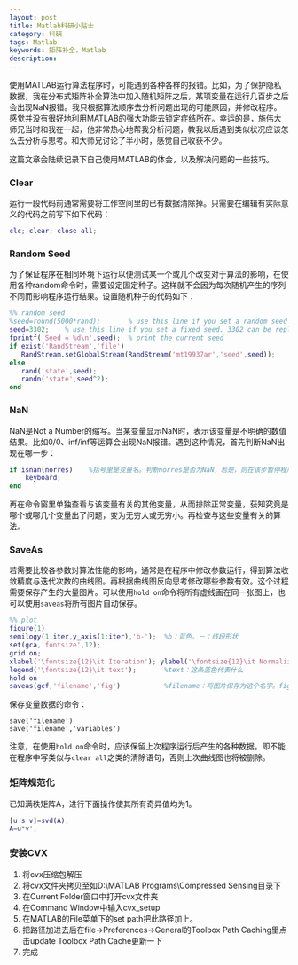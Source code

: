 ```yaml
---
layout: post
title: Matlab科研小贴士
category: 科研
tags: Matlab
keywords: 矩阵补全，Matlab
description: 
---
```


使用MATLAB运行算法程序时，可能遇到各种各样的报错。比如，为了保护隐私数据，我在分布式矩阵补全算法中加入随机矩阵之后，某项变量在运行几百步之后会出现NaN报错。我只根据算法顺序去分析问题出现的可能原因，并修改程序。感觉并没有很好地利用MATLAB的强大功能去锁定症结所在。幸运的是，[施伟](http://home.ustc.edu.cn/~shiwei00/index.html)大师兄当时和我在一起，他非常热心地帮我分析问题，教我以后遇到类似状况应该怎么去分析与思考。和大师兄讨论了半小时，感觉自己收获不少。

这篇文章会陆续记录下自己使用MATLAB的体会，以及解决问题的一些技巧。

### Clear
运行一段代码前通常需要将工作空间里的已有数据清除掉。只需要在编辑有实际意义的代码之前写下如下代码：

```matlab
clc; clear; close all;
```

### Random Seed 
为了保证程序在相同环境下运行以便测试某一个或几个改变对于算法的影响，在使用各种random命令时，需要设定固定种子。这样就不会因为每次随机产生的序列不同而影响程序运行结果。设置随机种子的代码如下：

```matlab
%% random seed
%seed=round(5000*rand);       % use this line if you set a random seed
seed=3302;    % use this line if you set a fixed seed. 3302 can be replaced by other numbers.
fprintf('Seed = %d\n',seed);  % print the current seed 
if exist('RandStream','file')
   RandStream.setGlobalStream(RandStream('mt19937ar','seed',seed));
else
   rand('state',seed); 
   randn('state',seed^2);
end
```

### NaN
NaN是Not a Number的缩写。当某变量显示NaN时，表示该变量是不明确的数值结果。比如0/0、inf/inf等运算会出现NaN报错。遇到这种情况，首先判断NaN出现在哪一步：

```matlab
if isnan(norres)    %括号里是变量名。判断norres是否为NaN，若是，则在该步暂停程序。
    keyboard;
end
```
再在命令窗里单独查看与该变量有关的其他变量，从而排除正常变量，获知究竟是哪个或哪几个变量出了问题，变为无穷大或无穷小。再检查与这些变量有关的算法。


### SaveAs
若需要比较各参数对算法性能的影响，通常是在程序中修改参数运行，得到算法收敛精度与迭代次数的曲线图。再根据曲线图反向思考修改哪些参数有效。这个过程需要保存产生的大量图片。可以使用`hold on`命令将所有虚线画在同一张图上，也可以使用`saveas`将所有图片自动保存。


```matlab
%% plot
figure(1)
semilogy(1:iter,y_axis(1:iter),'b-');  %b：蓝色。－：线段形状
set(gca,'fontsize',12);
grid on;
xlabel('\fontsize{12}\it Iteration'); ylabel('\fontsize{12}\it Normalized residual');
legend('\fontsize{12}\it text');       %text：这条蓝色代表什么
hold on
saveas(gcf,'filename','fig')           %filename：将图片保存为这个名字。fig：保存为fig格式
```

保存变量数据的命令：

```
save('filename')
save('filename','variables')
```

注意，在使用`hold on`命令时，应该保留上次程序运行后产生的各种数据。即不能在程序中写类似与`clear all`之类的清除语句，否则上次曲线图也将被删除。

### 矩阵规范化
已知满秩矩阵A，进行下面操作使其所有奇异值均为1。

```matlab
[u s v]=svd(A);
A=u*v';
```

### 安装CVX

1. 将cvx压缩包解压
2. 将cvx文件夹拷贝至如D:\MATLAB Programs\Compressed Sensing目录下
3. 在Current Folder窗口中打开cvx文件夹
4. 在Command Window中输入cvx_setup
5. 在MATLAB的File菜单下的set path把此路径加上。
6. 把路径加进去后在file→Preferences→General的Toolbox Path Caching里点击update Toolbox Path Cache更新一下
7. 完成


